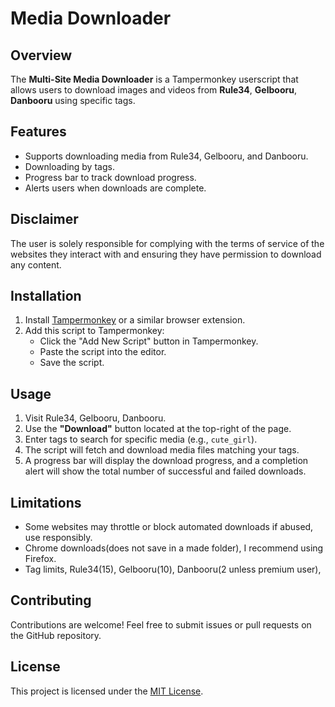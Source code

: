 # Media Downloader

## Overview
The **Multi-Site Media Downloader** is a Tampermonkey userscript that allows users to download images and videos from **Rule34**, **Gelbooru**, **Danbooru** using specific tags.

## Features
- Supports downloading media from Rule34, Gelbooru, and Danbooru.
- Downloading by tags.
- Progress bar to track download progress.
- Alerts users when downloads are complete.

## Disclaimer
The user is solely responsible for complying with the terms of service of the websites they interact with and ensuring they have permission to download any content.

## Installation
1. Install [Tampermonkey](https://www.tampermonkey.net/) or a similar browser extension.
2. Add this script to Tampermonkey:
   - Click the "Add New Script" button in Tampermonkey.
   - Paste the script into the editor.
   - Save the script.

## Usage
1. Visit Rule34, Gelbooru, Danbooru.
2. Use the **"Download"** button located at the top-right of the page.
3. Enter tags to search for specific media (e.g., `cute_girl`).
4. The script will fetch and download media files matching your tags.
5. A progress bar will display the download progress, and a completion alert will show the total number of successful and failed downloads.

## Limitations
- Some websites may throttle or block automated downloads if abused, use responsibly.
- Chrome downloads(does not save in a made folder), I recommend using Firefox.
- Tag limits, Rule34(15), Gelbooru(10), Danbooru(2 unless premium user),

## Contributing
Contributions are welcome! Feel free to submit issues or pull requests on the GitHub repository.

## License
This project is licensed under the [MIT License](LICENSE).
